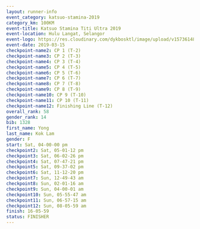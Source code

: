 ```yaml
--- 
layout: runner-info 
event_category: katsuo-stamina-2019 
category_km: 100KM 
event-title: Katsuo Stamina Titi Ultra 2019 
event-location: Hulu Langat, Selangor 
event-logo: https://res.cloudinary.com/dykbosktl/image/upload/v1573614825/Logo/Logo_p7ft6n.png 
event-date: 2019-03-15 
checkpoint-name2: CP 1 (T-2) 
checkpoint-name3: CP 2 (T-3) 
checkpoint-name4: CP 3 (T-4) 
checkpoint-name5: CP 4 (T-5) 
checkpoint-name6: CP 5 (T-6) 
checkpoint-name7: CP 6 (T-7) 
checkpoint-name8: CP 7 (T-8) 
checkpoint-name9: CP 8 (T-9) 
checkpoint-name10: CP 9 (T-10) 
checkpoint-name11: CP 10 (T-11) 
checkpoint-name12: Finishing Line (T-12) 
overall_rank: 58
gender_rank: 14
bib: 1328
first_name: Yong
last_name: Kok Lam
gender: F
start: Sat, 04-00-00 pm
checkpoint2: Sat, 05-01-12 pm
checkpoint3: Sat, 06-02-26 pm
checkpoint4: Sat, 07-47-21 pm
checkpoint5: Sat, 09-37-02 pm
checkpoint6: Sat, 11-12-20 pm
checkpoint7: Sun, 12-49-43 am
checkpoint8: Sun, 02-01-16 am
checkpoint9: Sun, 04-00-01 am
checkpoint10: Sun, 05-55-47 am
checkpoint11: Sun, 06-57-15 am
checkpoint12: Sun, 08-05-59 am
finish: 16-05-59
status: FINISHER
--- 
```

